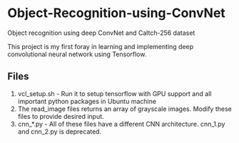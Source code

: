 # Object-Recognition-using-ConvNet
Object recognition using deep ConvNet and Caltch-256 dataset

This project is my first foray in learning and implementing deep convolutional neural network using Tensorflow.

Files
--------------------------
1. vcl_setup.sh - Run it to setup tensorflow with GPU support and all important python packages in Ubuntu machine
2. The read_image files returns an array of grayscale images. Modify these files to provide desired input.
3. cnn_*.py - All of these files have a different CNN architecture. cnn_1.py and cnn_2.py is deprecated.
